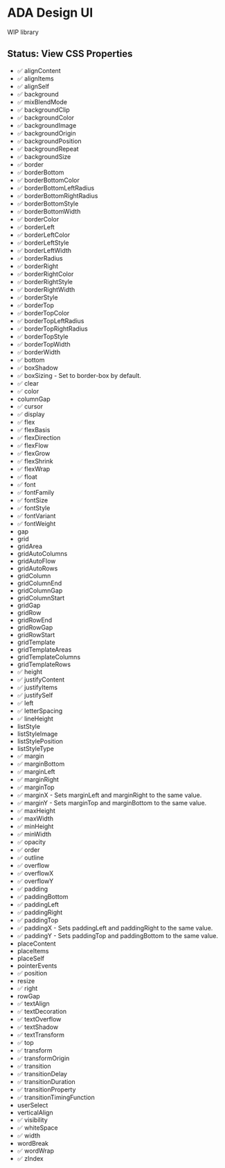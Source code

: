 # ADA Design UI

WIP library

## Status: View CSS Properties

- ✅ alignContent
- ✅ alignItems
- ✅ alignSelf
- ✅ background
- ✅ mixBlendMode
- ✅ backgroundClip
- ✅ backgroundColor
- ✅ backgroundImage
- ✅ backgroundOrigin
- ✅ backgroundPosition
- ✅ backgroundRepeat
- ✅ backgroundSize
- ✅ border
- ✅ borderBottom
- ✅ borderBottomColor
- ✅ borderBottomLeftRadius
- ✅ borderBottomRightRadius
- ✅ borderBottomStyle
- ✅ borderBottomWidth
- ✅ borderColor
- ✅ borderLeft
- ✅ borderLeftColor
- ✅ borderLeftStyle
- ✅ borderLeftWidth
- ✅ borderRadius
- ✅ borderRight
- ✅ borderRightColor
- ✅ borderRightStyle
- ✅ borderRightWidth
- ✅ borderStyle
- ✅ borderTop
- ✅ borderTopColor
- ✅ borderTopLeftRadius
- ✅ borderTopRightRadius
- ✅ borderTopStyle
- ✅ borderTopWidth
- ✅ borderWidth
- ✅ bottom
- ✅ boxShadow
- ✅ boxSizing - Set to border-box by default.
- ✅ clear
- ✅ color
- columnGap
- ✅ cursor
- ✅ display
- ✅ flex
- ✅ flexBasis
- ✅ flexDirection
- ✅ flexFlow
- ✅ flexGrow
- ✅ flexShrink
- ✅ flexWrap
- ✅ float
- ✅ font
- ✅ fontFamily
- ✅ fontSize
- ✅ fontStyle
- ✅ fontVariant
- ✅ fontWeight
- gap
- grid
- gridArea
- gridAutoColumns
- gridAutoFlow
- gridAutoRows
- gridColumn
- gridColumnEnd
- gridColumnGap
- gridColumnStart
- gridGap
- gridRow
- gridRowEnd
- gridRowGap
- gridRowStart
- gridTemplate
- gridTemplateAreas
- gridTemplateColumns
- gridTemplateRows
- ✅ height
- ✅ justifyContent
- ✅ justifyItems
- ✅ justifySelf
- ✅ left
- ✅ letterSpacing
- ✅ lineHeight
- listStyle
- listStyleImage
- listStylePosition
- listStyleType
- ✅ margin
- ✅ marginBottom
- ✅ marginLeft
- ✅ marginRight
- ✅ marginTop
- ✅ marginX - Sets marginLeft and marginRight to the same value.
- ✅ marginY - Sets marginTop and marginBottom to the same value.
- ✅ maxHeight
- ✅ maxWidth
- ✅ minHeight
- ✅ minWidth
- ✅ opacity
- ✅ order
- ✅ outline
- ✅ overflow
- ✅ overflowX
- ✅ overflowY
- ✅ padding
- ✅ paddingBottom
- ✅ paddingLeft
- ✅ paddingRight
- ✅ paddingTop
- ✅ paddingX - Sets paddingLeft and paddingRight to the same value.
- ✅ paddingY - Sets paddingTop and paddingBottom to the same value.
- placeContent
- placeItems
- placeSelf
- pointerEvents
- ✅ position
- resize
- ✅ right
- rowGap
- ✅ textAlign
- ✅ textDecoration
- ✅ textOverflow
- ✅ textShadow
- ✅ textTransform
- ✅ top
- ✅ transform
- ✅ transformOrigin
- ✅ transition
- ✅ transitionDelay
- ✅ transitionDuration
- ✅ transitionProperty
- ✅ transitionTimingFunction
- userSelect
- verticalAlign
- ✅ visibility
- ✅ whiteSpace
- ✅ width
- wordBreak
- ✅ wordWrap
- ✅ zIndex
